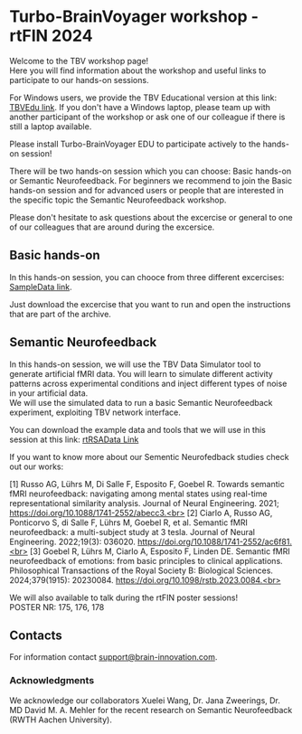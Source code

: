 # Turbo-BrainVoyager workshop - rtFIN 2024


Welcome to the TBV workshop page!<br> Here you will find information about the workshop and useful links to participate to our hands-on sessions.

For Windows users, we provide the TBV Educational version at this link: [TBVEdu link](https://download.brainvoyager.com/tbv/setup_tbvedu-v4.4.8_win-x64.exe).
If you don't have a Windows laptop, please team up with another participant of the workshop or ask one of our colleague if there is still a laptop available.

Please install Turbo-BrainVoyager EDU to participate actively to the hands-on session!

There will be two hands-on session which you can choose: Basic hands-on or Semantic Neurofeedback.
For beginners we recommend to join the Basic hands-on session and for advanced users or people that are interested in the specific topic the Semantic Neurofeedback workshop.

Please don't hesitate to ask questions about the excercise or general to one of our colleagues that are around during the excersice.

## Basic hands-on 

In this hands-on session, you can chooce from three different excercises: [SampleData link](https://brainvoyager.com/tbv/sampledata/index.html).

Just download the excercise that you want to run and open the instructions that are part of the archive.

## Semantic Neurofeedback

In this hands-on session, we will use the TBV Data Simulator tool to generate artificial fMRI data. You will learn to simulate different activity patterns across experimental conditions and inject different types of noise in your artificial data.<br>
We will use the simulated data to run a basic Semantic Neurofeedback experiment, exploiting TBV network interface.

You can download the example data and tools that we will use in this session at this link: [rtRSAData Link](https://sharecenter.brainvoyager.com/s/ptYe4wdTbSm2XRb)

If you want to know more about our Sementic Neurofedback studies check out our works:<br>

[1] 	Russo AG, Lührs M, Di Salle F, Esposito F, Goebel R. Towards semantic fMRI neurofeedback: navigating among mental states using real-time representational similarity analysis. Journal of Neural Engineering. 2021; https://doi.org/10.1088/1741-2552/abecc3.<br>
[2] 	Ciarlo A, Russo AG, Ponticorvo S, di Salle F, Lührs M, Goebel R, et al. Semantic fMRI neurofeedback: a multi-subject study at 3 tesla. Journal of Neural Engineering. 2022;19(3): 036020. https://doi.org/10.1088/1741-2552/ac6f81.<br>
[3] 	Goebel R, Lührs M, Ciarlo A, Esposito F, Linden DE. Semantic fMRI neurofeedback of emotions: from basic principles to clinical applications. Philosophical Transactions of the Royal Society B: Biological Sciences. 2024;379(1915): 20230084. https://doi.org/10.1098/rstb.2023.0084.<br>

We will also available to talk during the rtFIN poster sessions!<br>
POSTER NR: 175, 176, 178 


## Contacts

For information contact support@brain-innovation.com.


### Acknowledgments
We acknowledge our collaborators Xuelei Wang, Dr. Jana Zweerings, Dr. MD David M. A. Mehler for the recent research on Semantic Neurofeedback
(RWTH Aachen University).









